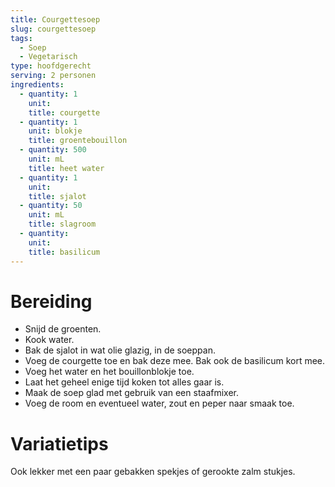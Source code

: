 ```yaml
---
title: Courgettesoep
slug: courgettesoep
tags: 
  - Soep
  - Vegetarisch
type: hoofdgerecht
serving: 2 personen
ingredients:
  - quantity: 1
    unit: 
    title: courgette
  - quantity: 1
    unit: blokje
    title: groentebouillon
  - quantity: 500
    unit: mL
    title: heet water
  - quantity: 1
    unit: 
    title: sjalot
  - quantity: 50 
    unit: mL
    title: slagroom
  - quantity: 
    unit: 
    title: basilicum
---
```


# Bereiding
- Snijd de groenten.
- Kook water.
- Bak de sjalot in wat olie glazig, in de soeppan.
- Voeg de courgette toe en bak deze mee. Bak ook de basilicum kort mee.
- Voeg het water en het bouillonblokje toe. 
- Laat het geheel enige tijd koken tot alles gaar is.
- Maak de soep glad met gebruik van een staafmixer. 
- Voeg de room en eventueel water, zout en peper naar smaak toe.

# Variatietips
Ook lekker met een paar gebakken spekjes of gerookte zalm stukjes.

